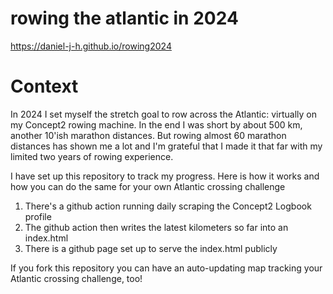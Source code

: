 # rowing the atlantic in 2024

https://daniel-j-h.github.io/rowing2024

# Context

In 2024 I set myself the stretch goal to row across the Atlantic: virtually on my Concept2 rowing machine.
In the end I was short by about 500 km, another 10'ish marathon distances.
But rowing almost 60 marathon distances has shown me a lot and I'm grateful that I made it that far with my limited two years of rowing experience.

I have set up this repository to track my progress.
Here is how it works and how you can do the same for your own Atlantic crossing challenge
1. There's a github action running daily scraping the Concept2 Logbook profile
2. The github action then writes the latest kilometers so far into an index.html
3. There is a github page set up to serve the index.html publicly

If you fork this repository you can have an auto-updating map tracking your Atlantic crossing challenge, too!
